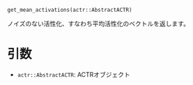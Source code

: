 ```
get_mean_activations(actr::AbstractACTR)
```

ノイズのない活性化、すなわち平均活性化のベクトルを返します。

# 引数

  * `actr::AbstractACTR`: ACTRオブジェクト
